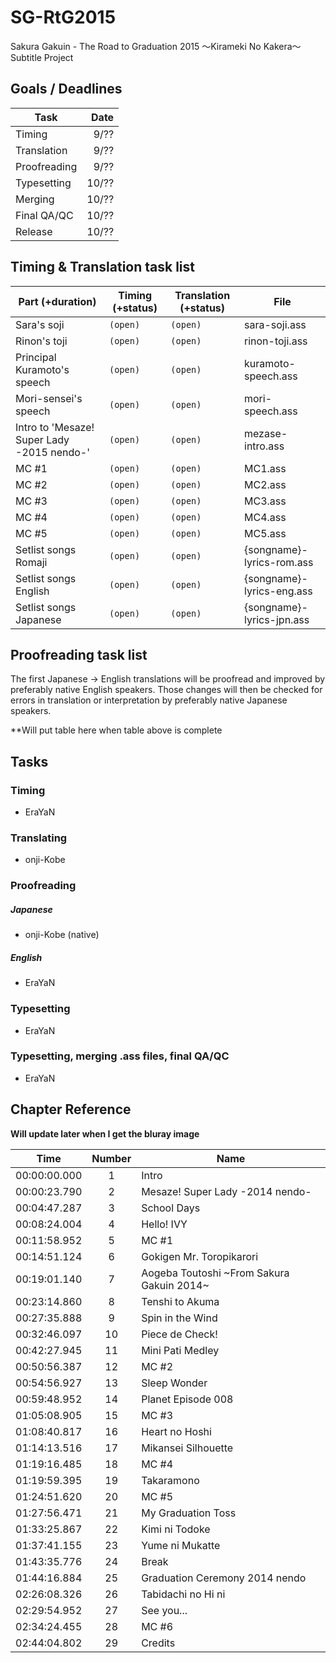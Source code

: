 ﻿SG-RtG2015
==========

Sakura Gakuin - The Road to Graduation 2015 ～Kirameki No Kakera～ Subtitle Project

Goals / Deadlines
-----------------

| Task         | Date |
|--------------|-----:|
| Timing       | 9/?? |
| Translation  | 9/?? |
| Proofreading | 9/?? |
| Typesetting  | 10/?? |
| Merging      | 10/?? |
| Final QA/QC  | 10/?? |
| Release      | 10/?? |

Timing & Translation task list
------------------------------

| Part (+duration)                                    | Timing (+status)       | Translation (+status)              | File                      |
|-----------------------------------------------------|------------------------|------------------------------------|---------------------------|
| Sara's soji                              | `(open)`    | `(open)`                | sara-soji.ass            |
| Rinon's toji                                | `(open)`    | `(open)`                | rinon-toji.ass              |
| Principal Kuramoto's speech               | `(open)`    | `(open)`                | kuramoto-speech.ass       |
| Mori-sensei's speech                      | `(open)`    | `(open)`                | mori-speech.ass           |
| Intro to 'Mesaze! Super Lady -2015 nendo-' | `(open)`    | `(open)`                | mezase-intro.ass          |
| MC #1                                      | `(open)`    | `(open)`                | MC1.ass                   |
| MC #2                                      | `(open)`    | `(open)`                | MC2.ass                   |
| MC #3                                      | `(open)`    | `(open)`                | MC3.ass                   |
| MC #4                                      | `(open)`    | `(open)`                | MC4.ass                   |
| MC #5                                    | `(open)`    | `(open)`                | MC5.ass                   |
| Setlist songs Romaji                         | `(open)`    | `(open)`                | {songname}-lyrics-rom.ass |
| Setlist songs English                        | `(open)`    | `(open)`                | {songname}-lyrics-eng.ass |
| Setlist songs Japanese                       | `(open)`    | `(open)`                | {songname}-lyrics-jpn.ass |

Proofreading task list
----------------------

The first Japanese -> English translations will be proofread and improved by preferably native English speakers. Those changes will then be checked for errors in translation or interpretation by preferably native Japanese speakers.

**Will put table here when table above is complete

Tasks
-----

### Timing

-	EraYaN

### Translating

-	onji-Kobe

### Proofreading

##### Japanese

-	onji-Kobe (native)

##### English

-	EraYaN

### Typesetting

-	EraYaN

### Typesetting, merging .ass files, final QA/QC

-	EraYaN


Chapter Reference
-----------------

**Will update later when I get the bluray image**

| Time         | Number | Name                                      |
|--------------|:------:|-------------------------------------------|
| 00:00:00.000 |   1    | Intro                                     |
| 00:00:23.790 |   2    | Mesaze! Super Lady -2014 nendo-           |
| 00:04:47.287 |   3    | School Days                               |
| 00:08:24.004 |   4    | Hello! IVY                                |
| 00:11:58.952 |   5    | MC #1                                     |
| 00:14:51.124 |   6    | Gokigen Mr. Toropikarori                  |
| 00:19:01.140 |   7    | Aogeba Toutoshi ~From Sakura Gakuin 2014~ |
| 00:23:14.860 |   8    | Tenshi to Akuma                           |
| 00:27:35.888 |   9    | Spin in the Wind                          |
| 00:32:46.097 |   10   | Piece de Check!                           |
| 00:42:27.945 |   11   | Mini Pati Medley                          |
| 00:50:56.387 |   12   | MC #2                                     |
| 00:54:56.927 |   13   | Sleep Wonder                              |
| 00:59:48.952 |   14   | Planet Episode 008                        |
| 01:05:08.905 |   15   | MC #3                                     |
| 01:08:40.817 |   16   | Heart no Hoshi                            |
| 01:14:13.516 |   17   | Mikansei Silhouette                       |
| 01:19:16.485 |   18   | MC #4                                     |
| 01:19:59.395 |   19   | Takaramono                                |
| 01:24:51.620 |   20   | MC #5                                     |
| 01:27:56.471 |   21   | My Graduation Toss                        |
| 01:33:25.867 |   22   | Kimi ni Todoke                            |
| 01:37:41.155 |   23   | Yume ni Mukatte                           |
| 01:43:35.776 |   24   | Break                                     |
| 01:44:16.884 |   25   | Graduation Ceremony 2014 nendo            |
| 02:26:08.326 |   26   | Tabidachi no Hi ni                        |
| 02:29:54.952 |   27   | See you...                                |
| 02:34:24.455 |   28   | MC #6                                     |
| 02:44:04.802 |   29   | Credits                                   |
